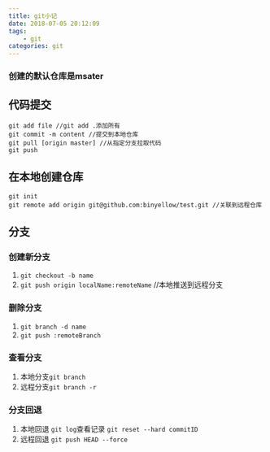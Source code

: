 ```yaml
---
title: git小记
date: 2018-07-05 20:12:09
tags:
    - git
categories: git
---
```

<!--more-->
### 创建的默认仓库是msater
## 代码提交
```
git add file //git add .添加所有
git commit -m content //提交到本地仓库
git pull [origin master] //从指定分支拉取代码
git push
```
## 在本地创建仓库
```
git init
git remote add origin git@github.com:binyellow/test.git //关联到远程仓库
```
<!--more-->
## 分支
### 创建新分支
1. `git checkout -b name`
2. `git push origin localName:remoteName`   //本地推送到远程分支
### 删除分支
1. `git branch -d name`
2. `git push :remoteBranch`
### 查看分支
1. 本地分支`git branch`
2. 远程分支`git branch -r`
### 分支回退
1. 本地回退
    `git log`查看记录
    `git reset --hard commitID`
2. 远程回退
    `git push HEAD --force`